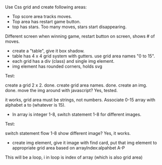 Use Css grid and create following areas:
- Top score area tracks moves.
- Top area has restart game button.
- top has stars.  Too many moves, stars start disappearing.

Different screen when winning game, restart button on screen, shows # of moves.

- create a "table", give it box shadow.
- table has 4 x 4 grid system with gutters. use grid area names "0 to 15".
- each grid has a div (class) and single img element.
- img element has rounded corners, holds svg

Test:

create a grid 2 x 2. done.
create grid area names. done.
create an img. done.
move the img around with javascript? Yes, tested.

it works, grid area must be strings, not numbers.  Associate 0-15 array with alphabet a to (whatever is 15).

- In array is integer 1-8, switch statement 1-8 for different images.

Test:

switch statement flow 1-8 show different image? Yes, it works.

- create img element, give it image with find card, put that img element to appropriate grid area based on arrayIndex:alpahbet A-P

This will be a loop, i in loop is index of array (which is also grid area)
